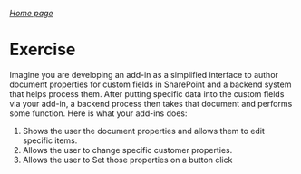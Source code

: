 _[Home page](../index.md)_



# Exercise

Imagine you are developing an add-in as a simplified interface to author document properties for custom fields in SharePoint and a backend system that helps process them. After putting specific data into the custom fields via your add-in, a backend process then takes that document and performs some function. Here is what your add-ins does:

1. Shows the user the document properties and allows them to edit specific items.
1. Allows the user to change specific customer properties.
1. Allows the user to Set those properties on a button click


